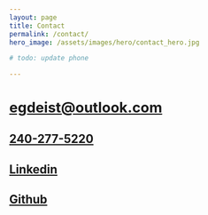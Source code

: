 ```yaml
---
layout: page
title: Contact
permalink: /contact/
hero_image: /assets/images/hero/contact_hero.jpg

# todo: update phone

---
```

<link rel="stylesheet" href="https://cdnjs.cloudflare.com/ajax/libs/font-awesome/4.7.0/css/font-awesome.min.css">
<link rel="stylesheet" href="https://cdn.jsdelivr.net/gh/devicons/devicon@v2.15.1/devicon.min.css">

<div class="tile is-ancestor">
  <div class="tile is-parent is-3">
    <a href="mailto:egdeist@outlook.com" class="tile is-child box">
        <i class="fa fa-envelope" style="font-size:10.5rem"></i>
        <h2 style="font-size:1.6rem">egdeist@outlook.com</h2>
    </a>
  </div>
  <div class="tile is-parent is-3">
    <a href="tel:123-456-7890" class="tile is-child box">
        <i class="fa fa-phone" style="font-size:10.5rem"></i>
        <h2>240-277-5220</h2>  
    </a>
  </div>
  <div class="tile is-parent is-3">
    <a href="https://www.linkedin.com/in/evan-deist-673b07192/" class="tile is-child box">
        <i class="devicon-linkedin-plain" style="font-size:10.5rem"></i>
        <h2>Linkedin</h2>
    </a>
  </div>
  <div class="tile is-parent is-3">
    <a href="https://github.com/evndeist" class="tile is-child box">
        <i class="devicon-github-original" style="font-size:10.5rem"></i>
        <h2>Github</h2>
    </a>
  </div>
</div>